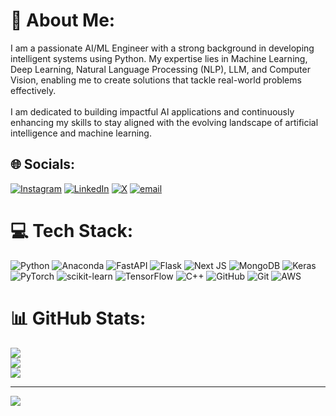 # 💫 About Me:
I am a passionate AI/ML Engineer with a strong background in developing intelligent systems using Python. My expertise lies in Machine Learning, Deep Learning, Natural Language Processing (NLP), LLM, and Computer Vision, enabling me to create solutions that tackle real-world problems effectively.<br><br>I am dedicated to building impactful AI applications and continuously enhancing my skills to stay aligned with the evolving landscape of artificial intelligence and machine learning.


## 🌐 Socials:
[![Instagram](https://img.shields.io/badge/Instagram-%23E4405F.svg?logo=Instagram&logoColor=white)](https://instagram.com/ramsahebprasad16) [![LinkedIn](https://img.shields.io/badge/LinkedIn-%230077B5.svg?logo=linkedin&logoColor=white)](https://linkedin.com/in/ramsaheb-prasad-0ba0202b1) [![X](https://img.shields.io/badge/X-black.svg?logo=X&logoColor=white)](https://x.com/ramsaheb91597) [![email](https://img.shields.io/badge/Email-D14836?logo=gmail&logoColor=white)](mailto:ramsahebprasad1234@gmail.com) 

# 💻 Tech Stack:
![Python](https://img.shields.io/badge/python-3670A0?style=for-the-badge&logo=python&logoColor=ffdd54) ![Anaconda](https://img.shields.io/badge/Anaconda-%2344A833.svg?style=for-the-badge&logo=anaconda&logoColor=white) ![FastAPI](https://img.shields.io/badge/FastAPI-005571?style=for-the-badge&logo=fastapi) ![Flask](https://img.shields.io/badge/flask-%23000.svg?style=for-the-badge&logo=flask&logoColor=white) ![Next JS](https://img.shields.io/badge/Next-black?style=for-the-badge&logo=next.js&logoColor=white) ![MongoDB](https://img.shields.io/badge/MongoDB-%234ea94b.svg?style=for-the-badge&logo=mongodb&logoColor=white) ![Keras](https://img.shields.io/badge/Keras-%23D00000.svg?style=for-the-badge&logo=Keras&logoColor=white) ![PyTorch](https://img.shields.io/badge/PyTorch-%23EE4C2C.svg?style=for-the-badge&logo=PyTorch&logoColor=white) ![scikit-learn](https://img.shields.io/badge/scikit--learn-%23F7931E.svg?style=for-the-badge&logo=scikit-learn&logoColor=white) ![TensorFlow](https://img.shields.io/badge/TensorFlow-%23FF6F00.svg?style=for-the-badge&logo=TensorFlow&logoColor=white) ![C++](https://img.shields.io/badge/c++-%2300599C.svg?style=for-the-badge&logo=c%2B%2B&logoColor=white) ![GitHub](https://img.shields.io/badge/github-%23121011.svg?style=for-the-badge&logo=github&logoColor=white) ![Git](https://img.shields.io/badge/git-%23F05033.svg?style=for-the-badge&logo=git&logoColor=white) ![AWS](https://img.shields.io/badge/AWS-%23FF9900.svg?style=for-the-badge&logo=amazon-aws&logoColor=white) 
# 📊 GitHub Stats:
![](https://github-readme-stats.vercel.app/api?username=Ramsaheb&theme=dark&hide_border=false&include_all_commits=false&count_private=false)<br/>
![](https://nirzak-streak-stats.vercel.app/?user=Ramsaheb&theme=dark&hide_border=false)<br/>
![](https://github-readme-stats.vercel.app/api/top-langs/?username=Ramsaheb&theme=dark&hide_border=false&include_all_commits=false&count_private=false&layout=compact)

---
[![](https://visitcount.itsvg.in/api?id=Ramsaheb&icon=0&color=0)](https://visitcount.itsvg.in)

<!-- Proudly created with GPRM ( https://gprm.itsvg.in ) -->
